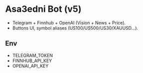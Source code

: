# Asa3edni Bot (v5)
- Telegram + Finnhub + OpenAI (Vision + News + Price).
- Buttons UI, symbol aliases (US100/US500/US30/XAUUSD...).

## Env
- TELEGRAM_TOKEN
- FINNHUB_API_KEY
- OPENAI_API_KEY

